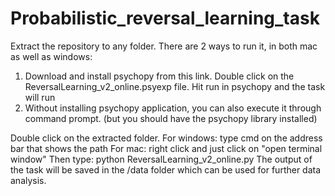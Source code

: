 # Probabilistic_reversal_learning_task

Extract the repository to any folder. There are 2 ways to run it, in both mac as well as windows:
1. Download and install psychopy from this link. Double click on the ReversalLearning_v2_online.psyexp file. Hit run in psychopy and the task will run
2. Without installing psychopy application, you can also execute it through command prompt. (but you should have the psychopy library installed)

Double click on the extracted folder.
For windows: type cmd on the address bar that shows the path
For mac: right click and just click on "open terminal window"
Then type: python ReversalLearning_v2_online.py
The output of the task will be saved in the /data folder which can be used for further data analysis.
